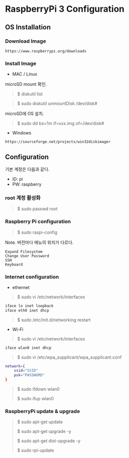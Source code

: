 # RaspberryPi 3 Configuration

## OS Installation

### Download Image

`https://www.raspberrypi.org/downloads`

### Install Image

* MAC / Linux

microSD mount 확인.

> $ diskutil list

> $ sudo diskutil unmountDisk /dev/disk#

microSD에 OS 설치.

> $ sudo dd bs=1m if=xxx.img of=/dev/disk#

* Windows

`https://sourceforge.net/projects/win32diskimager`

## Configuration

기본 계정은 다음과 같다.
* ID: pi
* PW: raspberry

### root 계정 활성화

> $ sudo passwd root


### Raspberry Pi configuration

> $ sudo raspi-config

Note. 버전마다 메뉴의 위치가 다르다.

```
Expand Filesystem
Change User Password
SSH
Keyboard
```

### Internet configuration

* ethernet

> $ sudo vi /etc/network/interfaces

```sh
iface lo inet loopback
iface eth0 inet dhcp
```

> $ sudo /etc/init.d/networking restart

* Wi-Fi

> $ sudo vi /etc/network/interfaces

```sh
iface wlan0 inet dhcp
```

> $ sudo vi /etc/wpa_supplicant/wpa_supplicant.conf

```sh
network={
	ssid="SSID"
	psk="PASSWORD"
}
```

> $ sudo ifdown wlan0
>
> $ sudo ifup wlan0

### RaspberryPi update & upgrade

> $ sudo apt-get update
>
> $ sudo apt-get upgrade -y
>
> $ sudo apt-get dist-upgrade -y
>
> $ sudo rpi-update
